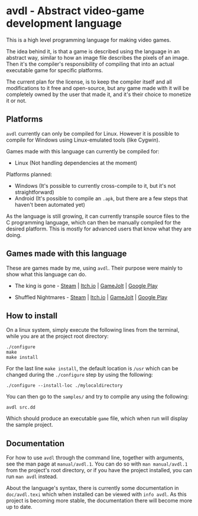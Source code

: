 # avdl - Abstract video-game development language

This is a high level programming language for making video games.

The idea behind it, is that a game is described using the language in an abstract
way, similar to how an image file describes the pixels of an image. Then it's
the compiler's responsibility of compiling that into an actual executable
game for specific platforms.

The current plan for the license, is to keep the compiler itself and
all modifications to it free and open-source, but any game made with it will be
completely owned by the user that made it, and it's their choice to monetize
it or not.

## Platforms

`avdl` currently can only be compiled for Linux. However it is possible
to compile for Windows using Linux-emulated tools (like Cygwin).

Games made with this language can currently be compiled for:

* Linux (Not handling dependencies at the moment)

Platforms planned:

* Windows (It's possible to currently cross-compile to it, but it's not straightforward)
* Android (It's possible to compile an `.apk`, but there are a few
	steps that haven't been automated yet)

As the language is still growing, it can currently transpile source files to
the C programming language, which can then be manually compiled for the desired platform.
This is mostly for advanced users that know what they are doing.

## Games made with this language

These are games made by me, using `avdl`.
Their purpose were mainly to show what this language can do.

* The king is gone -
[Steam](https://store.steampowered.com/app/1468820/) |
[Itch.io](https://darkdimension.itch.io/the-king-is-gone) |
[GameJolt](https://gamejolt.com/games/the-king-is-gone/518056) |
[Google Play](https://play.google.com/store/apps/details?id=org.darkdimension.the_king_is_gone)

* Shuffled Nightmares -
[Steam](https://store.steampowered.com/app/1289510/) |
[Itch.io](https://darkdimension.itch.io/shuffled-nightmares) |
[GameJolt](https://gamejolt.com/games/shuffled_nightmares/484001) |
[Google Play](https://play.google.com/store/apps/details?id=org.darkdimension.shuffled_nightmares)

## How to install

On a linux system, simply execute the following lines from the terminal,
while you are at the project root directory:

    ./configure
    make
    make install

For the last line `make install`, the default location is `/usr` which can be changed during the
`./configure` step by using the following:

    ./configure --install-loc ./mylocaldirectory

You can then go to the `samples/` and try to compile any using the following:

    avdl src.dd

Which should produce an executable `game` file, which when run will display the sample project.

## Documentation

For how to use `avdl` through the command line, together
with arguments, see the man page at `manual/avdl.1`. You can do
so with `man manual/avdl.1` from the project's root directory,
or if you have the project installed, you can run `man avdl` instead.

About the language's syntax, there is currently some documentation in
`doc/avdl.texi` which when installed can be viewed with `info avdl`.
As this project is becoming more stable, the documentation there will
become more up to date.
